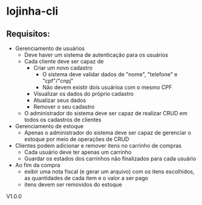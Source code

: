 # lojinha-cli

## Requisitos:
- Gerenciamento de usuários
    - Deve haver um sistema de autenticação para os usuários
    - Cada cliente deve ser capaz de
        - Criar um novo cadastro
            - O sistema deve validar dados de "nome", "telefone" e "cpf"/"cnpj"
            - Não devem existir dois usuárioa com o mesmo CPF
        - Visualizar os dados do próprio cadastro
        - Atualizar seus dados
        - Remover o seu cadastro
    - O administrador do sistema deve ser capaz de realizar CRUD em todos os cadastros de clientes
- Gerenciamento de estoque
    - Apenas o administrador do sistema deve ser capaz de gerenciar o estoque por meio de operações de CRUD
- Clientes podem adicionar e remover itens no carrinho de compras
    - Cada usuário deve ter apenas um carrinho
    - Guardar os estados dos carrinhos não finalizados para cada usuário
- Ao fim da compra
    - exibir uma nota fiscal (e gerar um arquivo) com os itens escolhidos, as quantidades de cada item e o valor a ser pago
    - itens devem ser removidos do estoque

V1.0.0
